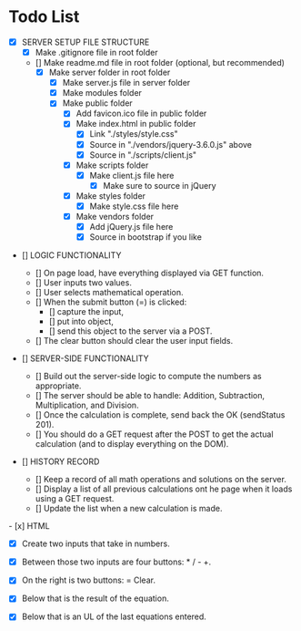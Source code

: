 # Todo List

- [X] SERVER SETUP FILE STRUCTURE
    - [X] Make .gitignore file in root folder
    - [] Make readme.md file in root folder (optional, but recommended)
        - [X] Make server folder in root folder
            - [X] Make server.js file in server folder
            - [X] Make modules folder
            - [X] Make public folder
                - [X] Add favicon.ico file in public folder
                - [X] Make index.html in public folder
                    - [X] Link "./styles/style.css"
                    - [X] Source in "./vendors/jquery-3.6.0.js" above
                    - [X] Source in "./scripts/client.js" 
                - [X] Make scripts folder
                    - [X] Make client.js file here
                        - [X] Make sure to source in jQuery
                - [X] Make styles folder
                    - [X] Make style.css file here
                - [X] Make vendors folder
                    - [X] Add jQuery.js file here
                    - [X] Source in bootstrap if you like

- [] LOGIC FUNCTIONALITY
  - [] On page load, have everything displayed via GET function. 
  - [] User inputs two values.
  - [] User selects mathematical operation.
  - [] When the submit button (=) is clicked:
    - [] capture the input, 
    - [] put into object, 
    - [] send this object to the server via a POST. 
  - [] The clear button should clear the user input fields. 

- [] SERVER-SIDE FUNCTIONALITY
  - [] Build out the server-side logic to compute the numbers as appropriate. 
  - [] The server should be able to handle: Addition, Subtraction, Multiplication, and Division.
  - [] Once the calculation is complete, send back the OK (sendStatus 201). 
  - [] You should do a GET request after the POST to get the actual calculation (and to display everything on the DOM).

- [] HISTORY RECORD
  - [] Keep a record of all math operations and solutions on the server.
  - [] Display a list of all previous calculations ont he page when it loads using a GET request.
  - [] Update the list when a new calculation is made. 

​- [x] HTML
  - [x] Create two inputs that take in numbers.  
  - [x] Between those two inputs are four buttons: * / - +. 
  - [x] On the right is two buttons: = Clear.
  - [x] Below that is the result of the equation. 
  - [x] Below that is an UL of the last equations entered. 


